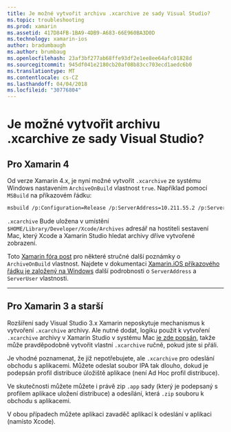 ```yaml
---
title: Je možné vytvořit archivu .xcarchive ze sady Visual Studio?
ms.topic: troubleshooting
ms.prod: xamarin
ms.assetid: 417D84FB-1BA9-4DB9-A683-66E960BA3D0D
ms.technology: xamarin-ios
author: bradumbaugh
ms.author: brumbaug
ms.openlocfilehash: 23af3bf277ab68ffe93df2e1ee8ee64afc01828d
ms.sourcegitcommit: 945df041e2180cb20af08b83cc703ecd1aedc6b0
ms.translationtype: MT
ms.contentlocale: cs-CZ
ms.lasthandoff: 04/04/2018
ms.locfileid: "30776804"
---
```

# <a name="is-it-possible-to-create-a-xcarchive-archive-from-visual-studio"></a>Je možné vytvořit archivu .xcarchive ze sady Visual Studio?

## <a name="for-xamarin-4"></a>Pro Xamarin 4

Od verze Xamarin 4.x, je nyní možné vytvořit `.xcarchive` ze systému Windows nastavením `ArchiveOnBuild` vlastnost `true`. Například pomocí `MSBuild` na příkazovém řádku:

```bash
msbuild /p:Configuration=Release /p:ServerAddress=10.211.55.2 /p:ServerUser=xamUser /p:Platform=iPhone /p:ArchiveOnBuild=true /t:"Build" MyProject.csproj
```

`.xcarchive` Bude uložena v umístění `$HOME/Library/Developer/Xcode/Archives` adresář na hostiteli sestavení Mac, který Xcode a Xamarin Studio hledat archivy dříve vytvořené zobrazení.

Toto [Xamarin fóra post](https://forums.xamarin.com/discussion/comment/156635/#Comment_156635) pro některé stručné další poznámky o `ArchiveOnBuild` vlastnost. Najdete v dokumentaci [Xamarin.iOS příkazového řádku je založený na Windows](~/ios/get-started/installation/windows/connecting-to-mac/index.md) další podrobnosti o `ServerAddress` a `ServerUser` vlastnosti.

* * *

## <a name="for-xamarin-3-and-earlier"></a>Pro Xamarin 3 a starší

Rozšíření sady Visual Studio 3.x Xamarin neposkytuje mechanismus k vytvoření `.xcarchive` archivy. Ale nutné dodat, logiku použít k vytvoření `.xcarchive` archivy v Xamarin Studio v systému Mac [je zde popsán](https://bugzilla.xamarin.com/show_bug.cgi?id=35#c5), takže může pravděpodobně vytvořit vlastní `.xcarchive` ručně, pokud jste si přáli.

Je vhodné poznamenat, že již nepotřebujete, ale `.xcarchive` pro odeslání obchodu s aplikacemi. Můžete odeslat soubor IPA tak dlouho, dokud je podepsán profil distribuce úložiště aplikace (není Ad Hoc profil distribuce).

Ve skutečnosti můžete můžete i právě zip `.app` sady (který je podepsaný s profilem aplikace uložení distribuce) a odesílání, která `.zip` souboru k obchodu s aplikacemi.

V obou případech můžete aplikaci zavaděč aplikací k odeslání v aplikaci (namísto Xcode).

